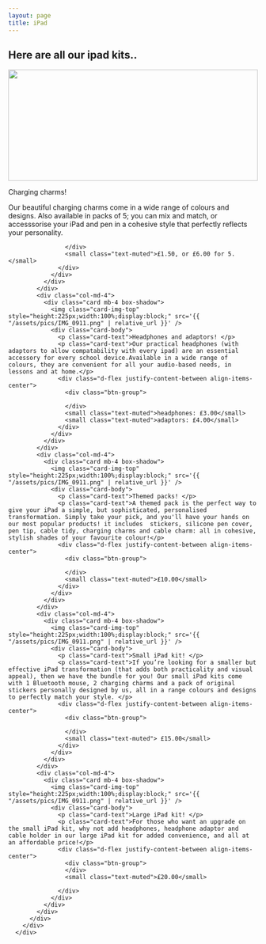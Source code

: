 ```yaml
---
layout: page
title: iPad
---
```


## Here are all our ipad kits..
<div class="album py-5 bg-light">
        <div class="container">
          <div class="row">
            <div class="col-md-4">
              <div class="card mb-4 box-shadow">
                <img class="card-img-top" style="height:225px;width:100%;display:block;" src='{{ "/assets/pics/IMG_0911.png" | relative_url }}' />
                <div class="card-body">
                  <p class="card-text">Charging charms! </p>
                  <p class="card-text">Our beautiful charging charms come in a wide range of colours and designs. Also available in packs of 5; you can mix and match, or accesssorise your iPad and pen in a cohesive style that perfectly reflects your personality.</p>
                  <div class="d-flex justify-content-between align-items-center">
                    <div class="btn-group">
                
                    </div>
                    <small class="text-muted">£1.50, or £6.00 for 5.</small>
                  </div>
                </div>
              </div>
            </div>
            <div class="col-md-4">
              <div class="card mb-4 box-shadow">
                <img class="card-img-top" style="height:225px;width:100%;display:block;" src='{{ "/assets/pics/IMG_0911.png" | relative_url }}' />
                <div class="card-body">
                  <p class="card-text">Headphones and adaptors! </p>
                  <p class="card-text">Our practical headphones (with adaptors to allow compatability with every ipad) are an essential accessory for every school device.Available in a wide range of colours, they are convenient for all your audio-based needs, in lessons and at home.</p>
                  <div class="d-flex justify-content-between align-items-center">
                    <div class="btn-group">
                      
                    </div>
                    <small class="text-muted">headphones: £3.00</small>
                    <small class="text-muted">adaptors: £4.00</small>
                  </div>
                </div>
              </div>
            </div>
            <div class="col-md-4">
              <div class="card mb-4 box-shadow">
                <img class="card-img-top" style="height:225px;width:100%;display:block;" src='{{ "/assets/pics/IMG_0911.png" | relative_url }}' />
                <div class="card-body">
                  <p class="card-text">Themed packs! </p>
                  <p class="card-text">A themed pack is the perfect way to give your iPad a simple, but sophisticated, personalised transformation. Simply take your pick, and you'll have your hands on our most popular products! it includes  stickers, silicone pen cover, pen tip, cable tidy, charging charms and cable charm: all in cohesive, stylish shades of your favourite colour!</p>
                  <div class="d-flex justify-content-between align-items-center">
                    <div class="btn-group">
                      
                    </div>
                    <small class="text-muted">£10.00</small>
                  </div>
                </div>
              </div>
            </div>
            <div class="col-md-4">
              <div class="card mb-4 box-shadow">
                <img class="card-img-top" style="height:225px;width:100%;display:block;" src='{{ "/assets/pics/IMG_0911.png" | relative_url }}' />
                <div class="card-body">
                  <p class="card-text">Small iPad kit! </p>
                  <p class="card-text">If you’re looking for a smaller but effective iPad transformation (that adds both practicality and visual appeal), then we have the bundle for you! Our small iPad kits come with 1 Bluetooth mouse, 2 charging charms and a pack of original stickers personally designed by us, all in a range colours and designs to perfectly match your style. </p>
                  <div class="d-flex justify-content-between align-items-center">
                    <div class="btn-group">
                     
                    </div>
                    <small class="text-muted"> £15.00</small>
                  </div>
                </div>
              </div>
            </div>
            <div class="col-md-4">
              <div class="card mb-4 box-shadow">
                <img class="card-img-top" style="height:225px;width:100%;display:block;" src='{{ "/assets/pics/IMG_0911.png" | relative_url }}' />
                <div class="card-body">
                  <p class="card-text">Large iPad kit! </p>
                  <p class="card-text">For those who want an upgrade on the small iPad kit, why not add headphones, headphone adaptor and cable holder in our large iPad kit for added convenience, and all at an affordable price!</p>
                  <div class="d-flex justify-content-between align-items-center">
                    <div class="btn-group">
                    </div>
                    <small class="text-muted">£20.00</small>
             
                  </div>
                </div>
              </div>
            </div>
          </div>
        </div>
      </div>
